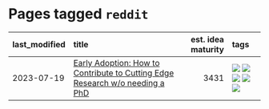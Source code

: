 # Pages tagged `reddit`

|last_modified|title|est. idea maturity|tags
|:---|:---|---:|:---|
|2023-07-19|[Early Adoption: How to Contribute to Cutting Edge Research w/o needing a PhD](../early_adoption_and_fomo.md)|3431|[![](https://img.shields.io/badge/tag-autobiographical-b59164)](../tags/autobiographical.md) [![](https://img.shields.io/badge/tag-career_advice-2b1224)](../tags/career_advice.md) [![](https://img.shields.io/badge/tag-early_adoption-869cae)](../tags/early_adoption.md) [![](https://img.shields.io/badge/tag-mentoring-3c7f53)](../tags/mentoring.md) [![](https://img.shields.io/badge/tag-reddit-22d494)](../tags/reddit.md)|